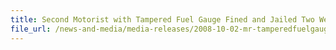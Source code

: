 ```yaml
---
title: Second Motorist with Tampered Fuel Gauge Fined and Jailed Two Weeks
file_url: /news-and-media/media-releases/2008-10-02-mr-tamperedfuelgauge.pdf
---
```


